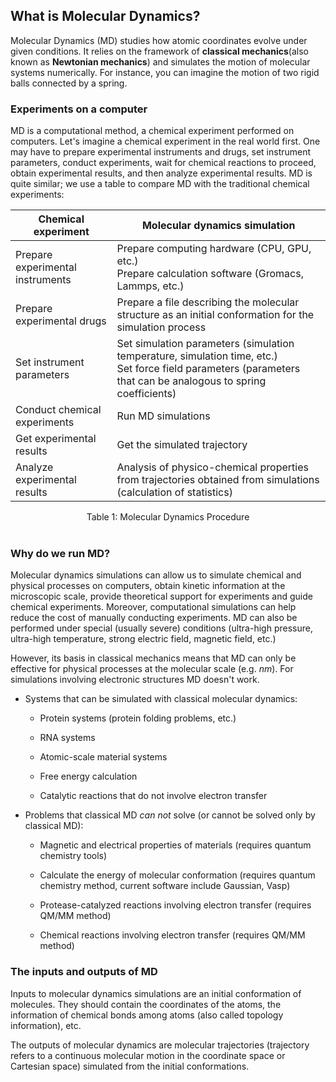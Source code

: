 ## What is Molecular Dynamics?

Molecular Dynamics (MD) studies how atomic coordinates evolve under given conditions. It relies on the framework of **classical mechanics**(also known as **Newtonian mechanics**) and simulates the motion of molecular systems numerically. For instance, you can imagine the motion of two rigid balls connected by a spring.


### Experiments on a computer

MD is a computational method, a chemical experiment performed on computers. Let's imagine a chemical experiment in the real world first. One may have to prepare experimental instruments and drugs, set instrument parameters, conduct experiments, wait for chemical reactions to proceed, obtain experimental results, and then analyze experimental results. MD is quite similar; we use a table to compare MD with the traditional chemical experiments:

| Chemical experiment              | Molecular dynamics simulation                                                                                   |
|----------------------------------|-----------------------------------------------------------------------------------------------------------------|
| Prepare experimental instruments | Prepare computing hardware (CPU, GPU, etc.)<br>Prepare calculation software (Gromacs, Lammps, etc.)                                                                     |
| Prepare experimental drugs       | Prepare a file describing the molecular structure as an initial conformation for the simulation process         |
| Set instrument parameters        | Set simulation parameters (simulation temperature, simulation time, etc.)<br>Set force field parameters (parameters that can be analogous to spring coefficients)                   
| Conduct chemical experiments     | Run MD simulations                                                                                              |
| Get experimental results         | Get the simulated trajectory                                                                                    |
| Analyze experimental results     | Analysis of physico-chemical properties from trajectories obtained from simulations (calculation of statistics) |


<center> <span id="tab:addlabel" label="tab:addlabel">Table 1: Molecular Dynamics Procedure</span> </center>
<br>

### Why do we run MD?

Molecular dynamics simulations can allow us to simulate chemical and physical processes on computers, obtain kinetic information at the microscopic scale, provide theoretical support for experiments and guide chemical experiments. Moreover, computational simulations can help reduce the cost of manually conducting experiments. MD can also be performed under special (usually severe) conditions (ultra-high pressure, ultra-high temperature, strong electric field, magnetic field, etc.)

However, its basis in classical mechanics means that MD can only be effective for physical processes at the molecular scale (e.g. $nm$). For simulations involving electronic structures MD doesn't work.

  - Systems that can be simulated with classical molecular dynamics:
    
      - Protein systems (protein folding problems, etc.)
    
      - RNA systems
    
      - Atomic-scale material systems
    
      - Free energy calculation
    
      - Catalytic reactions that do not involve electron transfer

  - Problems that classical MD *can not* solve (or cannot be solved only by classical MD):
    
      - Magnetic and electrical properties of materials (requires quantum chemistry tools)
    
      - Calculate the energy of molecular conformation (requires quantum chemistry method, current software include Gaussian, Vasp)
    
      - Protease-catalyzed reactions involving electron transfer (requires QM/MM method)
    
      - Chemical reactions involving electron transfer (requires QM/MM method)

### The inputs and outputs of MD

Inputs to molecular dynamics simulations are an initial conformation of molecules. They should contain the coordinates of the atoms, the information of chemical bonds among atoms (also called topology information), etc.

The outputs of molecular dynamics are molecular trajectories (trajectory refers to a continuous molecular motion in the coordinate space or Cartesian space) simulated from the initial conformations.